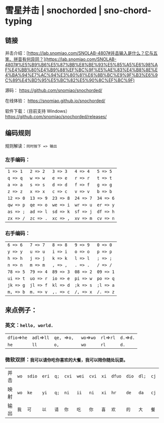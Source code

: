 # 雪星并击 | snochorded | sno-chord-typing

## 链接

并击介绍：[https://lab.snomiao.com/SNOLAB-4807#并击输入是什么？它与五笔、拼音有何异同？](https://lab.snomiao.com/SNOLAB-4807#%E5%B9%B6%E5%87%BB%E8%BE%93%E5%85%A5%E6%98%AF%E4%BB%80%E4%B9%88%EF%BC%9F%E5%AE%83%E4%B8%8E%E4%BA%94%E7%AC%94%E3%80%81%E6%8B%BC%E9%9F%B3%E6%9C%89%E4%BD%95%E5%BC%82%E5%90%8C%EF%BC%9F)

源码：
https://github.com/snomiao/snochorded/

在线体验：
https://snomiao.github.io/snochorded/

软件下载：（目前支持 Windows）
https://github.com/snomiao/snochorded/releases/

## 编码规则

规则解读：`同时按下 => 输出`

### 左手编码：

||||||
|-|-|-|-|-|
|`1 => 1` |`2 => 2` |`3 => 3` |`4 => 4` |`5 => 5` |
|`q => q` |`w => w` |`e => e` |`r => r` |`t => t` |
|`a => a` |`s => s` |`d => d` |`f => f` |`g => g` |
|`z => z` |`x => x` |`c => c` |`v => v` |`b => b` |
|`12 => 0`|`13 => 9`|`23 => 8`|`24 => 7`|`34 => 6`|
|`qw => p`|`qe => o`|`we => i`|`wr => u`|`er => y`|
|`as => ;`|`ad => l`|`sd => k`|`sf => j`|`df => h`|
|`zx => /`|`zc => .`|`xc => ,`|`xv => m`|`cv => n`|

### 右手编码：

||||||
|-|-|-|-|-|
|`6 => 6` |`7 => 7` |`8 => 8` |`9 => 9` |`0 => 0` |
|`y => y` |`u => u` |`i => i` |`o => o` |`p => p` |
|`h => h` |`j => j` |`k => k` |`l => l` |`; => ;` |
|`n => n` |`m => m` |`, => ,` |`. => .` |`/ => /` |
|`78 => 5`|`79 => 4`|`89 => 3`|`08 => 2`|`09 => 1`|
|`ui => t`|`uo => r`|`io => e`|`pi => w`|`po => q`|
|`jk => g`|`jl => f`|`kl => d`|`;k => s`|`;l => a`|
|`m, => b`|`m. => v`|`,. => c`|`/, => x`|`/. => z`|

## 来点例子：

### 英文：`hello, world.`
|||||||
|-|-|-|-|-|-|
| `dfio`=>`he` | `adl`=>`ll` | `qe, `=>`o, ` | `wo`=>`wo` | `rl`=>`rl` | `d.`=>`d.`
| `he`| `ll`| `o, `| `wo`| `rl`| `d.` |


### 微软双拼：`我可以请你吃你喜欢的大餐，我可以陪你随处玩耍。`

|||||||||||||||||||||||||
|-|-|-|-|-|-|-|-|-|-|-|-|-|-|-|-|-|-|-|-|-|-|-|-|
|并击|`wo`|`sdio`|`eri`|`q;`|`cvi`|`wei`|`cvi`|`xi`|`dfuo`|`dio`|`dl;`|`cj`|`,`|`wo`|`sdio`|`eri`|`qw/.`|`cvi`|`s.m`|`weu`|`wj`|`wrip`|
|映射|`wo`|`ke`|`yi`|`q;`|`ni`|`ii`|`ni`|`xi`|`hr`|`de`|`da`|`cj`|`,`|`wo`|`ke`|`yi`|`pz`|`ni`|`sv`|`ii`|`wj`|`uw`|`.`|
|输出|`我`|`可`|`以`|`请`|`你`|`吃`|`你`|`喜`|`欢`|`的`|`大`|`餐`|`，`|`我`|`可`|`以`|`陪`|`你`|`随`|`处`|`玩`|`耍`|`。`|
